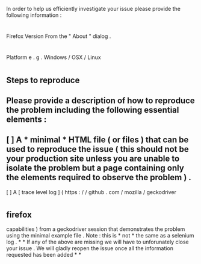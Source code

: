 In
order
to
help
us
efficiently
investigate
your
issue
please
provide
the
following
information
:
#
#
Firefox
Version
From
the
"
About
"
dialog
.
#
#
Platform
e
.
g
.
Windows
/
OSX
/
Linux
#
#
Steps
to
reproduce
-
Please
provide
a
description
of
how
to
reproduce
the
problem
including
the
following
essential
elements
:
-
[
]
A
*
minimal
*
HTML
file
(
or
files
)
that
can
be
used
to
reproduce
the
issue
(
this
should
not
be
your
production
site
unless
you
are
unable
to
isolate
the
problem
but
a
page
containing
only
the
elements
required
to
observe
the
problem
)
.
-
[
]
A
[
trace
level
log
]
(
https
:
/
/
github
.
com
/
mozilla
/
geckodriver
#
firefox
-
capabilities
)
from
a
geckodriver
session
that
demonstrates
the
problem
using
the
minimal
example
file
.
Note
:
this
is
*
not
*
the
same
as
a
selenium
log
.
*
*
If
any
of
the
above
are
missing
we
will
have
to
unforunately
close
your
issue
.
We
will
gladly
reopen
the
issue
once
all
the
information
requested
has
been
added
*
*
